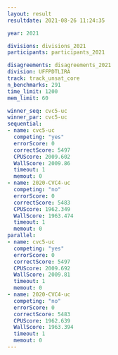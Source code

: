```yaml
---
layout: result
resultdate: 2021-08-26 11:24:35

year: 2021

divisions: divisions_2021
participants: participants_2021

disagreements: disagreements_2021
division: UFFPDTLIRA
track: track_unsat_core
n_benchmarks: 291
time_limit: 1200
mem_limit: 60

winner_seq: cvc5-uc
winner_par: cvc5-uc
sequential:
- name: cvc5-uc
  competing: "yes"
  errorScore: 0
  correctScore: 5497
  CPUScore: 2009.602
  WallScore: 2009.86
  timeout: 1
  memout: 0
- name: 2020-CVC4-uc
  competing: "no"
  errorScore: 0
  correctScore: 5483
  CPUScore: 1962.349
  WallScore: 1963.474
  timeout: 1
  memout: 0
parallel:
- name: cvc5-uc
  competing: "yes"
  errorScore: 0
  correctScore: 5497
  CPUScore: 2009.692
  WallScore: 2009.81
  timeout: 1
  memout: 0
- name: 2020-CVC4-uc
  competing: "no"
  errorScore: 0
  correctScore: 5483
  CPUScore: 1962.639
  WallScore: 1963.394
  timeout: 1
  memout: 0
---
```

